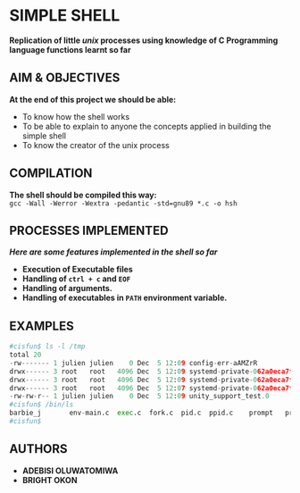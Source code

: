 # SIMPLE SHELL
**Replication of little _unix_ processes using knowledge of C Programming language functions learnt so far**
<br>
## AIM & OBJECTIVES
**At the end of this project we should be able:**

- To know how the shell works
- To be able to explain to anyone the concepts applied in building the simple shell
- To know the creator of the unix process

## COMPILATION
**The shell should be compiled this way:** <br>
`gcc -Wall -Werror -Wextra -pedantic -std=gnu89 *.c -o hsh` <br>

## PROCESSES IMPLEMENTED
***Here are some features implemented in the shell so far*** <br>

- **Execution of Executable files**
- **Handling of `ctrl + c` and `EOF`**
- **Handling of arguments.**
- **Handling of executables in `PATH` environment variable.**

## EXAMPLES
``` py
#cisfun$ ls -l /tmp
total 20
-rw------- 1 julien julien    0 Dec  5 12:09 config-err-aAMZrR
drwx------ 3 root   root   4096 Dec  5 12:09 systemd-private-062a0eca7f2a44349733e78cb4abdff4-colord.service-V7DUzr
drwx------ 3 root   root   4096 Dec  5 12:09 systemd-private-062a0eca7f2a44349733e78cb4abdff4-rtkit-daemon.service-ANGvoV
drwx------ 3 root   root   4096 Dec  5 12:07 systemd-private-062a0eca7f2a44349733e78cb4abdff4-systemd-timesyncd.service-CdXUtH
-rw-rw-r-- 1 julien julien    0 Dec  5 12:09 unity_support_test.0
#cisfun$ /bin/ls
barbie_j       env-main.c  exec.c  fork.c  pid.c  ppid.c    prompt   prompt.c  shell_0.3  stat    test_scripting.sh  wait.c
#cisfun$
```

## AUTHORS
- **ADEBISI OLUWATOMIWA**
- **BRIGHT OKON**
